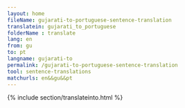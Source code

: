 ```yaml
---
layout: home
fileName: gujarati-to-portuguese-sentence-translation
translatein: gujarati_to_portuguese
folderName : translate
lang: en
from: gu
to: pt
langname: gujarati-to
permalink: /gujarati-to-portuguese-sentence-translation
tool: sentence-translations
matchurls: en&&gu&&pt
---
```

{% include section/translateinto.html %}
